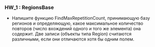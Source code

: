 ### HW_1 : RegionsBase

* Напишите функцию FindMaxRepetitionCount, принимающую базу регионов и определяющую, какое максимальное количество
  повторов (число вхождений одного и того же элемента) она содержит. Две записи (объекты типа Region) считаются
  различными, если они отличаются хотя бы одним полем.  
